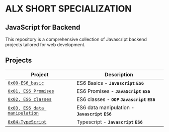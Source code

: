 # ALX SHORT SPECIALIZATION

## JavaScript for Backend

This repository is a comprehensive collection of Javascript backend projects tailored for web development.
 
## Projects       

| Project                                                        | Description                                        |
|----------------------------------------------------------------|----------------------------------------------------|
| [`0x00-ES6_basic`](./0x00-ES6_basic/)                          | ES6 Basics - **`Javascript`** **`ES6`**            |
| [`0x01. ES6 Promises`](./0x01-ES6_promise/)                    | ES6 Promises - **`JavaScript`** **`ES6`**          |
| [`0x02. ES6 classes`](./0x02-ES6_classes/)                     | ES6 classes - **`OOP`** **`Javascript`** **`ES6`** |
| [`0x03. ES6 data manipulation`](./0x03-ES6_data_manipulation/) | ES6 data manipulation - **`Javascript`** **`ES6`** |
| [`0x04-TypeScript`](./0x04-TypeScript)                         | Typescript - **`Javascript`** **`ES6`**            |
